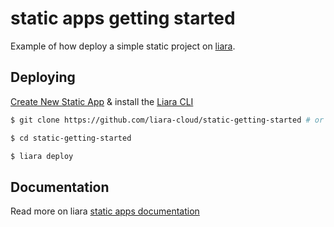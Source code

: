 # static apps getting started

Example of how deploy a simple static project on [liara](https://liara.ir).

## Deploying

[Create New Static App](https://console.liara.ir/apps/create) & install the [Liara CLI](https://docs.liara.ir/cli/install)
```bash
$ git clone https://github.com/liara-cloud/static-getting-started # or clone your own fork

$ cd static-getting-started

$ liara deploy
```

## Documentation
Read more on liara [static apps documentation
](https://docs.liara.ir/app-deploy/static/getting-started)
